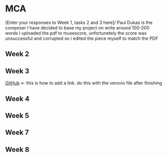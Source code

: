 # MCA
\[Enter your responses to Week 1, tasks 2 and 3 here\]/
Paul Dukas is the composer I have decided to base my project on
write around 100-200 words
I uploaded the pdf to musescore, unfortunetely the score was unsuccessful and corrupted so i edited the piece myself to match the PDF

## Week 2

## Week 3
[GitHub](http://github.com) <- this is how to add a link. do this with the verovio file after finishing

## Week 4

## Week 5

## Week 7

## Week 8

